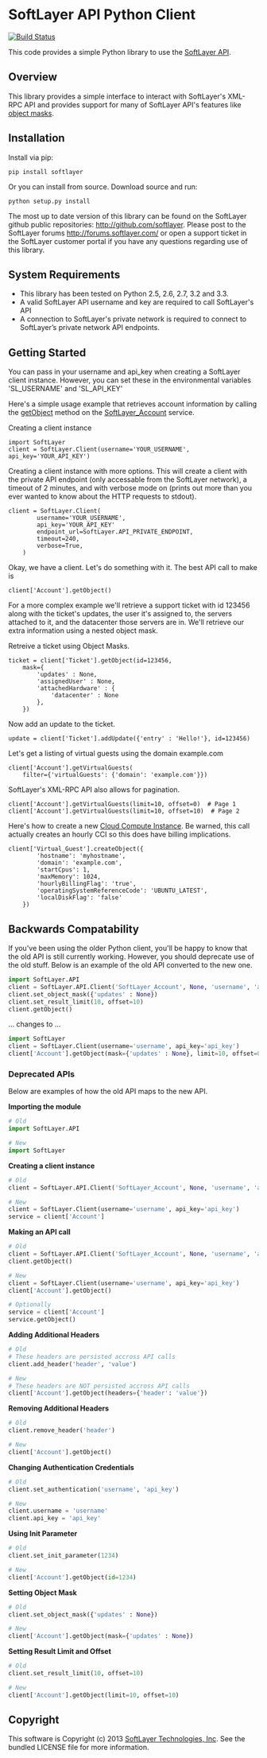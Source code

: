 SoftLayer API Python Client
===========================
[![Build Status](https://travis-ci.org/sudorandom/softlayer-api-python-client.png)](https://travis-ci.org/softlayer/softlayer-api-python-client)

This code provides a simple Python library to use the [SoftLayer API](http://sldn.softlayer.com/reference/softlayerapi).

Overview
--------

This library provides a simple interface to interact with SoftLayer's XML-RPC API and provides support for many of SoftLayer API's features like [object masks](http://sldn.softlayer.com/article/Using-Object-Masks-SoftLayer-API).

Installation
------------
Install via pip:
```
pip install softlayer
```

Or you can install from source. Download source and run:

```
python setup.py install
```


The most up to date version of this library can be found on the SoftLayer github public repositories: http://github.com/softlayer. Please post to the SoftLayer forums http://forums.softlayer.com/ or open a support ticket in the SoftLayer customer portal if you have any questions regarding use of this library.

System Requirements
-------------------

* This library has been tested on Python 2.5, 2.6, 2.7, 3.2 and 3.3.
* A valid SoftLayer API username and key are required to call SoftLayer's API
* A connection to SoftLayer's private network is required to connect to SoftLayer’s private network API endpoints.

## Getting Started
You can pass in your username and api_key when creating a SoftLayer client instance. However, you can set these in the environmental variables 'SL_USERNAME' and 'SL_API_KEY'

Here's a simple usage example that retrieves account information by calling the [getObject](http://sldn.softlayer.com/wiki/index.php/SoftLayer_Account::getObject) method on the [SoftLayer_Account](http://sldn.softlayer.com/wiki/index.php/SoftLayer_Account) service.

Creating a client instance
```
import SoftLayer
client = SoftLayer.Client(username='YOUR_USERNAME', api_key='YOUR_API_KEY')
```

Creating a client instance with more options. This will create a client with the private API endpoint (only accessable from the SoftLayer network), a timeout of 2 minutes, and with verbose mode on (prints out more than you ever wanted to know about the HTTP requests to stdout).
```
client = SoftLayer.Client(
        username='YOUR_USERNAME',
        api_key='YOUR_API_KEY'
        endpoint_url=SoftLayer.API_PRIVATE_ENDPOINT,
        timeout=240,
        verbose=True,
    )
```

Okay, we have a client. Let's do something with it. The best API call to make is 
```
client['Account'].getObject()
```

For a more complex example we'll retrieve a support ticket with id 123456 along with the ticket's updates, the user it's assigned to, the servers attached to it, and the datacenter those servers are in. We'll retrieve our extra information using a nested object mask.

Retreive a ticket using Object Masks.
```
ticket = client['Ticket'].getObject(id=123456,
    mask={
        'updates' : None,
        'assignedUser' : None,
        'attachedHardware' : {
            'datacenter' : None
        },
    })
```

Now add an update to the ticket.
```
update = client['Ticket'].addUpdate({'entry' : 'Hello!'}, id=123456)
```

Let's get a listing of virtual guests using the domain example.com
```
client['Account'].getVirtualGuests(
    filter={'virtualGuests': {'domain': 'example.com'}})
```

SoftLayer's XML-RPC API also allows for pagination.
```
client['Account'].getVirtualGuests(limit=10, offset=0)  # Page 1
client['Account'].getVirtualGuests(limit=10, offset=10)  # Page 2
```

Here's how to create a new [Cloud Compute Instance](http://sldn.softlayer.com/blog/phil/Simplified-CCI-Creation). Be warned, this call actually creates an hourly CCI so this does have billing implications.
```
client['Virtual_Guest'].createObject({
        'hostname': 'myhostname',
        'domain': 'example.com',
        'startCpus': 1,
        'maxMemory': 1024,
        'hourlyBillingFlag': 'true',
        'operatingSystemReferenceCode': 'UBUNTU_LATEST',
        'localDiskFlag': 'false'
    })
```

Backwards Compatability
-----------------------
If you've been using the older Python client, you'll be happy to know that the old API is still currently working. However, you should deprecate use of the old stuff. Below is an example of the old API converted to the new one.
```python
import SoftLayer.API
client = SoftLayer.API.Client('SoftLayer_Account', None, 'username', 'api_key')
client.set_object_mask({'updates' : None})
client.set_result_limit(10, offset=10)
client.getObject()
```
... changes to ...
```python
import SoftLayer
client = SoftLayer.Client(username='username', api_key='api_key')
client['Account'].getObject(mask={'updates' : None}, limit=10, offset=0)
```

### Deprecated APIs
Below are examples of how the old API maps to the new API.

**Importing the module**
```python
# Old
import SoftLayer.API

# New
import SoftLayer
```

**Creating a client instance**
```python
# Old
client = SoftLayer.API.Client('SoftLayer_Account', None, 'username', 'api_key')

# New
client = SoftLayer.Client(username='username', api_key='api_key')
service = client['Account']
```

**Making an API call**
```python
# Old
client = SoftLayer.API.Client('SoftLayer_Account', None, 'username', 'api_key')
client.getObject()

# New
client = SoftLayer.Client(username='username', api_key='api_key')
client['Account'].getObject()

# Optionally
service = client['Account']
service.getObject()
```

**Adding Additional Headers**
```python
# Old
# These headers are persisted accross API calls
client.add_header('header', 'value')

# New
# These headers are NOT persisted accross API calls
client['Account'].getObject(headers={'header': 'value'})
```

**Removing Additional Headers**
```python
# Old
client.remove_header('header')

# New
client['Account'].getObject()
```

**Changing Authentication Credentials**
```python
# Old
client.set_authentication('username', 'api_key')

# New
client.username = 'username'
client.api_key = 'api_key'
```

**Using Init Parameter**
```python
# Old
client.set_init_parameter(1234)

# New
client['Account'].getObject(id=1234)
```

**Setting Object Mask**
```python
# Old
client.set_object_mask({'updates' : None})

# New
client['Account'].getObject(mask={'updates' : None})
```

**Setting Result Limit and Offset**
```python
# Old
client.set_result_limit(10, offset=10)

# New
client['Account'].getObject(limit=10, offset=10)
```


Copyright
---------
This software is Copyright (c) 2013 [SoftLayer Technologies, Inc](http://www.softlayer.com/). See the bundled LICENSE file for more information.
